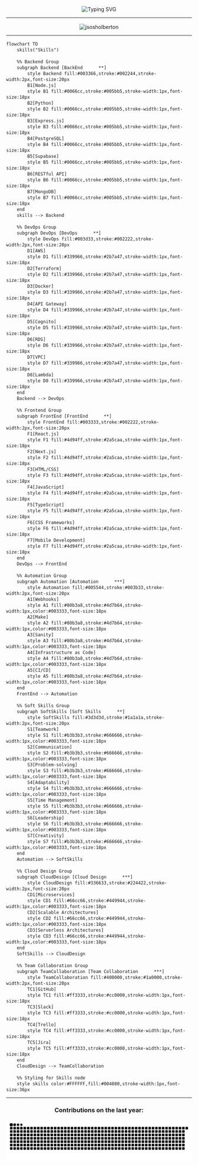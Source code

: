 <!-- Head section -->
<section>
	<div align="center">
		<img src="https://readme-typing-svg.demolab.com?font=Fira+Code&weight=500&size=23&duration=3800&pause=500&color=0AF70F&multiline=true&height=80&lines=Hello+World!%2C+I'm+Johnatan.;Welcome+to+my+GitHub+%3A)" alt="Typing SVG" />
	</div>
</section>
<hr />

<!-- Statics section -->
<section>
	<div align="center">
		<img align="center" src="https://github-readme-stats.vercel.app/api/top-langs?username=jsosholberton&show_icons=true&locale=en&layout=compact" alt="jsosholberton" />
	</div>
</section>
<hr />

```mermaid
flowchart TD
    skills("Skills")

    %% Backend Group
    subgraph Backend [BackEnd      **]
        style Backend fill:#003366,stroke:#002244,stroke-width:2px,font-size:20px
        B1[Node.js]
        style B1 fill:#0066cc,stroke:#005bb5,stroke-width:1px,font-size:18px
        B2[Python]
        style B2 fill:#0066cc,stroke:#005bb5,stroke-width:1px,font-size:18px
        B3[Express.js]
        style B3 fill:#0066cc,stroke:#005bb5,stroke-width:1px,font-size:18px
        B4[PostgreSQL]
        style B4 fill:#0066cc,stroke:#005bb5,stroke-width:1px,font-size:18px
        B5[Supabase]
        style B5 fill:#0066cc,stroke:#005bb5,stroke-width:1px,font-size:18px
        B6[RESTful API]
        style B6 fill:#0066cc,stroke:#005bb5,stroke-width:1px,font-size:18px
        B7[MongoDB]
        style B7 fill:#0066cc,stroke:#005bb5,stroke-width:1px,font-size:18px
    end
    skills --> Backend

    %% DevOps Group
    subgraph DevOps [DevOps      **]
        style DevOps fill:#003d33,stroke:#002222,stroke-width:2px,font-size:20px
        D1[AWS]
        style D1 fill:#339966,stroke:#2b7a47,stroke-width:1px,font-size:18px
        D2[Terraform]
        style D2 fill:#339966,stroke:#2b7a47,stroke-width:1px,font-size:18px
        D3[Docker]
        style D3 fill:#339966,stroke:#2b7a47,stroke-width:1px,font-size:18px
        D4[API Gateway]
        style D4 fill:#339966,stroke:#2b7a47,stroke-width:1px,font-size:18px
        D5[Cognito]
        style D5 fill:#339966,stroke:#2b7a47,stroke-width:1px,font-size:18px
        D6[RDS]
        style D6 fill:#339966,stroke:#2b7a47,stroke-width:1px,font-size:18px
        D7[VPC]
        style D7 fill:#339966,stroke:#2b7a47,stroke-width:1px,font-size:18px
        D8[Lambda]
        style D8 fill:#339966,stroke:#2b7a47,stroke-width:1px,font-size:18px
    end
    Backend --> DevOps

    %% Frontend Group
    subgraph FrontEnd [FrontEnd      **]
        style FrontEnd fill:#003333,stroke:#002222,stroke-width:2px,font-size:20px
        F1[React.js]
        style F1 fill:#4d94ff,stroke:#2a5caa,stroke-width:1px,font-size:18px
        F2[Next.js]
        style F2 fill:#4d94ff,stroke:#2a5caa,stroke-width:1px,font-size:18px
        F3[HTML/CSS]
        style F3 fill:#4d94ff,stroke:#2a5caa,stroke-width:1px,font-size:18px
        F4[JavaScript]
        style F4 fill:#4d94ff,stroke:#2a5caa,stroke-width:1px,font-size:18px
        F5[TypeScript]
        style F5 fill:#4d94ff,stroke:#2a5caa,stroke-width:1px,font-size:18px
        F6[CSS Frameworks]
        style F6 fill:#4d94ff,stroke:#2a5caa,stroke-width:1px,font-size:18px
        F7[Mobile Development]
        style F7 fill:#4d94ff,stroke:#2a5caa,stroke-width:1px,font-size:18px
    end
    DevOps --> FrontEnd

    %% Automation Group
    subgraph Automation [Automation      ***]
        style Automation fill:#005544,stroke:#003b33,stroke-width:2px,font-size:20px
        A1[Webhooks]
        style A1 fill:#80b3a8,stroke:#4d7b64,stroke-width:1px,color:#003333,font-size:18px
        A2[Make]
        style A2 fill:#80b3a8,stroke:#4d7b64,stroke-width:1px,color:#003333,font-size:18px
        A3[Sanity]
        style A3 fill:#80b3a8,stroke:#4d7b64,stroke-width:1px,color:#003333,font-size:18px
        A4[Infrastructure as Code]
        style A4 fill:#80b3a8,stroke:#4d7b64,stroke-width:1px,color:#003333,font-size:18px
        A5[CI/CD]
        style A5 fill:#80b3a8,stroke:#4d7b64,stroke-width:1px,color:#003333,font-size:18px
    end
    FrontEnd --> Automation

    %% Soft Skills Group
    subgraph SoftSkills [Soft Skills      **]
        style SoftSkills fill:#3d3d3d,stroke:#1a1a1a,stroke-width:2px,font-size:20px
        S1[Teamwork]
        style S1 fill:#b3b3b3,stroke:#666666,stroke-width:1px,color:#003333,font-size:18px
        S2[Communication]
        style S2 fill:#b3b3b3,stroke:#666666,stroke-width:1px,color:#003333,font-size:18px
        S3[Problem-solving]
        style S3 fill:#b3b3b3,stroke:#666666,stroke-width:1px,color:#003333,font-size:18px
        S4[Adaptability]
        style S4 fill:#b3b3b3,stroke:#666666,stroke-width:1px,color:#003333,font-size:18px
        S5[Time Management]
        style S5 fill:#b3b3b3,stroke:#666666,stroke-width:1px,color:#003333,font-size:18px
        S6[Leadership]
        style S6 fill:#b3b3b3,stroke:#666666,stroke-width:1px,color:#003333,font-size:18px
        S7[Creativity]
        style S7 fill:#b3b3b3,stroke:#666666,stroke-width:1px,color:#003333,font-size:18px
    end
    Automation --> SoftSkills

    %% Cloud Design Group
    subgraph CloudDesign [Cloud Design      ***]
        style CloudDesign fill:#336633,stroke:#224422,stroke-width:2px,font-size:20px
        CD1[Microservices]
        style CD1 fill:#66cc66,stroke:#449944,stroke-width:1px,color:#003333,font-size:18px
        CD2[Scalable Architectures]
        style CD2 fill:#66cc66,stroke:#449944,stroke-width:1px,color:#003333,font-size:18px
        CD3[Serverless Architectures]
        style CD3 fill:#66cc66,stroke:#449944,stroke-width:1px,color:#003333,font-size:18px
    end
    SoftSkills --> CloudDesign

    %% Team Collaboration Group
    subgraph TeamCollaboration [Team Collaboration      ***]
        style TeamCollaboration fill:#400000,stroke:#1a0000,stroke-width:2px,font-size:20px
        TC1[GitHub]
        style TC1 fill:#ff3333,stroke:#cc0000,stroke-width:1px,font-size:18px
        TC3[Slack]
        style TC3 fill:#ff3333,stroke:#cc0000,stroke-width:1px,font-size:18px
        TC4[Trello]
        style TC4 fill:#ff3333,stroke:#cc0000,stroke-width:1px,font-size:18px
        TC5[Jira]
        style TC5 fill:#ff3333,stroke:#cc0000,stroke-width:1px,font-size:18px
    end
    CloudDesign --> TeamCollaboration

    %% Styling for Skills node
    style skills color:#FFFFFF,fill:#004080,stroke-width:1px,font-size:36px
```

<hr />

<!-- Snake section -->
<section>
	<h3 align="center">Contributions on the last year: </h3>
	<div align="center">
		<picture>
		  <source media="(prefers-color-scheme: dark)" srcset="https://raw.githubusercontent.com/Jsosholberton/Jsosholberton/output/github-contribution-grid-snake-dark-orange.svg">
		  <source media="(prefers-color-scheme: light)" srcset="https://raw.githubusercontent.com/Jsosholberton/Jsosholberton/output/github-contribution-grid-snake.svg">
		  <img alt="github contribution grid snake animation" src="https://raw.githubusercontent.com/Jsosholberton/Jsosholberton/output/github-contribution-grid-snake-dark-orange.svg">
		</picture>
	</div>
</section>
